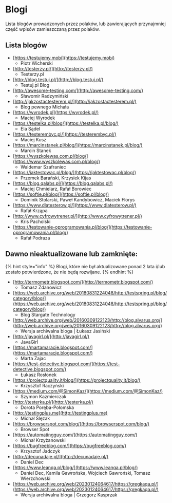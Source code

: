 # Blogi

Lista blogów prowadzonych przez polaków, lub zawierających przynajmniej część wpisów zamieszczaną przez polaków.

## Lista blogów

* [https://testujemy.mobi](https://testujemy.mobi)
  * Piotr Wicherski
* [http://testerzy.pl/](http://testerzy.pl/)
  * Testerzy.pl
* [http://blog.testuj.pl/](http://blog.testuj.pl/)
  * Testuj.pl Blog
* [http://awesome-testing.com/](http://awesome-testing.com/)
  * Sławomir Radzymiński
* [http://jakzostactesterem.pl/](http://jakzostactesterem.pl/)
  * Blog pewnego Michała
* [https://wyrodek.pl](https://wyrodek.pl/)
  * Maciej Wyrodek
* [https://testelka.pl/blog/](https://testelka.pl/blog/)
  * Ela Sądel
* [https://testerembyc.pl/](https://testerembyc.pl/)
  * Maciej Kusz
* [https://marcinstanek.pl/blog/](https://marcinstanek.pl/blog/)
  * Marcin Stanek
* [https://wyszkolewas.com.pl/blog/](https://www.wyszkolewas.com.pl/blog/)
  * Waldemar Szafraniec
* [https://jaktestowac.pl/blog/](https://jaktestowac.pl/blog/)
  * Przemek Barański, Krzysiek Kijas
* [https://blog.qalabs.pl/](https://blog.qalabs.pl/)
  * Maciej Chmielarz, Rafał Borowiec
* [https://softie.pl/blog/](https://softie.pl/blog/)
  * Dominik Stolarski, Paweł Kandybowicz, Maciek Florys
* [https://www.dlatesterow.pl/](https://www.dlatesterow.pl/)
  * Rafał Krząpa
* [http://www.cyfrowytrener.pl/](http://www.cyfrowytrener.pl/)
  * Kris Pacholski
* [https://testowanie-oprogramowania.pl/blog/](https://testowanie-oprogramowania.pl/blog/)
  * Rafał Podraza

## Dawno nieaktualizowane lub zamknięte:

{% hint style="info" %}
Blogi, które nie był aktualizowane ponad 2 lata i/lub zostało potwierdzone, że nie będą rozwijane.
{% endhint %}

* [http://termometr.blogspot.com/](http://termometr.blogspot.com/)
  * Tomasz Zdanowicz
* [https://web.archive.org/web/20180831224048/http://testspring.pl/blog/category/blog/](https://web.archive.org/web/20180831224048/http://testspring.pl/blog/category/blog/)
  * Blog Stargate Technology
* [http://web.archive.org/web/20160309122123/http://blog.alvarus.org/](http://web.archive.org/web/20160309122123/http://blog.alvarus.org/)
  * Wersja archiwalna bloga \| Łukasz Jasiński 
* [http://javagirl.pl/](http://javagirl.pl/)
  * JavaGirl
* [https://martamaracje.blogspot.com/](https://martamaracje.blogspot.com/)
  * Marta Zajac
* [https://test-detective.blogspot.com/](https://test-detective.blogspot.com/)
  * Łukasz Rosłonek
* [https://projectquality.it/blog/](https://projectquality.it/blog/)
  * Krzysztof Raczyński
* [https://medium.com/@SimonKaz/](https://medium.com/@SimonKaz/)
  * Szymon Kazmierczak
* [http://testerka.pl/](http://testerka.pl/)
  * Dorota Poręba-Połomska
* [http://testingplus.me](http://testingplus.me)
  * Michał Ślęzak
* [https://browserspot.com/blog/](https://browserspot.com/blog/)
  * Browser Spot
* [https://automatingguy.com/](https://automatingguy.com/)
  * Michał Krzyżanowski
* [https://bugfreeblog.com/](https://bugfreeblog.com/)
  * Krzysztof Jadczyk
* [http://decunadaje.pl/](http://decunadaje.pl/)
  * Daniel Dec
* [https://www.leanqa.pl/blog/](https://www.leanqa.pl/blog/)
  * Daniel Dec, Kamila Gawrońska, Wojciech Gawroński, Tomasz Wierzchowski
* [https://web.archive.org/web/20230124064617/https://gregkaqa.pl/](https://web.archive.org/web/20230124064617/https://gregkaqa.pl/)
  * Wersja archiwalna bloga \| Grzegorz Kasprzak
